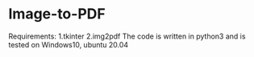 # Image-to-PDF
Requirements:
1.tkinter
2.img2pdf
The code is written in python3 and is tested on Windows10, ubuntu 20.04
